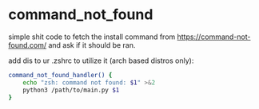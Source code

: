 # command_not_found
simple shit code to fetch the install command from https://command-not-found.com/ and ask if it should be ran.

add dis to ur .zshrc to utilize it (arch based distros only):
```sh
command_not_found_handler() {
    echo "zsh: command not found: $1" >&2
    python3 /path/to/main.py $1
}
```
